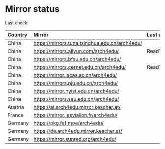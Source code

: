 <script src="./time.js"></script>
# Mirror status
Last check: <script type="text/javascript">localize(1744986116.911286);</script>

|Country|Mirror|Last update|
|:------|:-----|:----------|
|China|https://mirrors.tuna.tsinghua.edu.cn/arch4edu/|<script type="text/javascript">localize(1744958714);</script>|
|China|https://mirrors.aliyun.com/arch4edu/|ReadTimeout|
|China|https://mirrors.bfsu.edu.cn/arch4edu/|<script type="text/javascript">localize(1744915633);</script>|
|China|https://mirrors.cernet.edu.cn/arch4edu/|ReadTimeout|
|China|https://mirror.iscas.ac.cn/arch4edu/|<script type="text/javascript">localize(1744958714);</script>|
|China|https://mirrors.nju.edu.cn/arch4edu/|<script type="text/javascript">localize(1744872396);</script>|
|China|https://mirror.nyist.edu.cn/arch4edu/|<script type="text/javascript">localize(1744958714);</script>|
|China|https://mirrors.sau.edu.cn/arch4edu/|<script type="text/javascript">localize(1731653531);</script>|
|Austria|https://at.arch4edu.mirror.kescher.at/|<script type="text/javascript">localize(1744958714);</script>|
|France|https://mirror.lesviallon.fr/arch4edu/|<script type="text/javascript">localize(1744958714);</script>|
|Germany|https://pkg.fef.moe/arch4edu/|<script type="text/javascript">localize(1744958714);</script>|
|Germany|https://de.arch4edu.mirror.kescher.at/|<script type="text/javascript">localize(1744958714);</script>|
|Germany|https://mirror.sunred.org/arch4edu/|<script type="text/javascript">localize(1744958714);</script>|

<script src="./tablefilter/tablefilter.js"></script>
<script src="./table.js"></script>